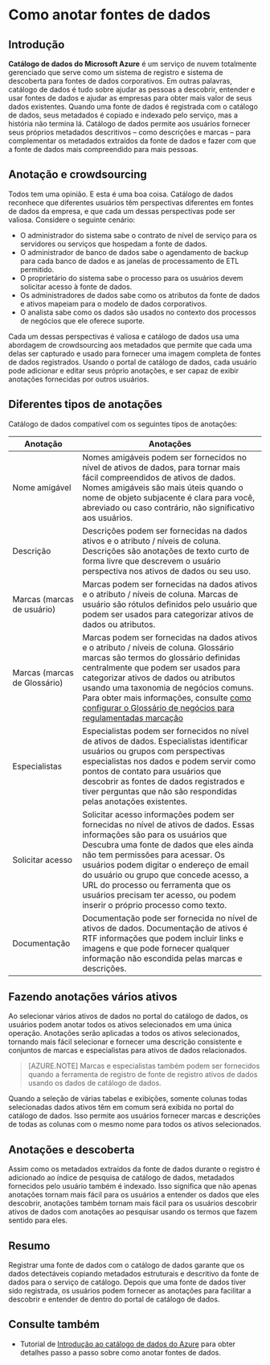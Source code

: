 <properties
   pageTitle="Como anotar fontes de dados | Microsoft Azure"
   description="Artigo de instruções realce como anotar ativos de dados no catálogo de dados do Azure, incluindo especialistas, marcas, descrições e nomes amigáveis."
   services="data-catalog"
   documentationCenter=""
   authors="steelanddata"
   manager="NA"
   editor=""
   tags=""/>
<tags
   ms.service="data-catalog"
   ms.devlang="NA"
   ms.topic="article"
   ms.tgt_pltfrm="NA"
   ms.workload="data-catalog"
   ms.date="09/21/2016"
   ms.author="maroche"/>


# <a name="how-to-annotate-data-sources"></a>Como anotar fontes de dados

## <a name="introduction"></a>Introdução
**Catálogo de dados do Microsoft Azure** é um serviço de nuvem totalmente gerenciado que serve como um sistema de registro e sistema de descoberta para fontes de dados corporativos. Em outras palavras, catálogo de dados é tudo sobre ajudar as pessoas a descobrir, entender e usar fontes de dados e ajudar as empresas para obter mais valor de seus dados existentes. Quando uma fonte de dados é registrada com o catálogo de dados, seus metadados é copiado e indexado pelo serviço, mas a história não termina lá. Catálogo de dados permite aos usuários fornecer seus próprios metadados descritivos – como descrições e marcas – para complementar os metadados extraídos da fonte de dados e fazer com que a fonte de dados mais compreendido para mais pessoas.

## <a name="annotation-and-crowdsourcing"></a>Anotação e crowdsourcing
Todos tem uma opinião. E esta é uma boa coisa.
Catálogo de dados reconhece que diferentes usuários têm perspectivas diferentes em fontes de dados da empresa, e que cada um dessas perspectivas pode ser valiosa. Considere o seguinte cenário:

* O administrador do sistema sabe o contrato de nível de serviço para os servidores ou serviços que hospedam a fonte de dados.
* O administrador de banco de dados sabe o agendamento de backup para cada banco de dados e as janelas de processamento de ETL permitido.
* O proprietário do sistema sabe o processo para os usuários devem solicitar acesso à fonte de dados.
* Os administradores de dados sabe como os atributos da fonte de dados e ativos mapeiam para o modelo de dados corporativos.
* O analista sabe como os dados são usados no contexto dos processos de negócios que ele oferece suporte.

Cada um dessas perspectivas é valiosa e catálogo de dados usa uma abordagem de crowdsourcing aos metadados que permite que cada uma delas ser capturado e usado para fornecer uma imagem completa de fontes de dados registrados. Usando o portal de catálogo de dados, cada usuário pode adicionar e editar seus próprio anotações, e ser capaz de exibir anotações fornecidas por outros usuários.

## <a name="different-types-of-annotations"></a>Diferentes tipos de anotações
Catálogo de dados compatível com os seguintes tipos de anotações:

| Anotação     | Anotações                                                                                                                                                                                                                                                                                                                                                           |
|----------------|-----------------------------------------------------------------------------------------------------------------------------------------------------------------------------------------------------------------------------------------------------------------------------------------------------------------------------------------------------------------|
| Nome amigável  | Nomes amigáveis podem ser fornecidos no nível de ativos de dados, para tornar mais fácil compreendidos de ativos de dados. Nomes amigáveis são mais úteis quando o nome de objeto subjacente é clara para você, abreviado ou caso contrário, não significativo aos usuários.                                                                                                                            |
| Descrição    | Descrições podem ser fornecidas na dados ativos e o atributo / níveis de coluna. Descrições são anotações de texto curto de forma livre que descrevem o usuário perspectiva nos ativos de dados ou seu uso.                                                                                                                                                              |
| Marcas (marcas de usuário)          | Marcas podem ser fornecidas na dados ativos e o atributo / níveis de coluna. Marcas de usuário são rótulos definidos pelo usuário que podem ser usados para categorizar ativos de dados ou atributos.                                                                                                                                                                                                    |
| Marcas (marcas de Glossário)          | Marcas podem ser fornecidas na dados ativos e o atributo / níveis de coluna. Glossário marcas são termos do glossário definidas centralmente que podem ser usados para categorizar ativos de dados ou atributos usando uma taxonomia de negócios comuns. Para obter mais informações, consulte [como configurar o Glossário de negócios para regulamentadas marcação](data-catalog-how-to-business-glossary.md)                                                                                                                                                                                                    |
| Especialistas        | Especialistas podem ser fornecidos no nível de ativos de dados. Especialistas identificar usuários ou grupos com perspectivas especialistas nos dados e podem servir como pontos de contato para usuários que descobrir as fontes de dados registrados e tiver perguntas que não são respondidas pelas anotações existentes.  |
| Solicitar acesso | Solicitar acesso informações podem ser fornecidas no nível de ativos de dados. Essas informações são para os usuários que Descubra uma fonte de dados que eles ainda não tem permissões para acessar. Os usuários podem digitar o endereço de email do usuário ou grupo que concede acesso, a URL do processo ou ferramenta que os usuários precisam ter acesso, ou podem inserir o próprio processo como texto. |
| Documentação | Documentação pode ser fornecida no nível de ativos de dados. Documentação de ativos é RTF informações que podem incluir links e imagens e que pode fornecer qualquer informação não escondida pelas marcas e descrições. |


## <a name="annotating-multiple-assets"></a>Fazendo anotações vários ativos
Ao selecionar vários ativos de dados no portal do catálogo de dados, os usuários podem anotar todos os ativos selecionados em uma única operação. Anotações serão aplicadas a todos os ativos selecionados, tornando mais fácil selecionar e fornecer uma descrição consistente e conjuntos de marcas e especialistas para ativos de dados relacionados.

> [AZURE.NOTE] Marcas e especialistas também podem ser fornecidos quando a ferramenta de registro de fonte de registro ativos de dados usando os dados de catálogo de dados.

Quando a seleção de várias tabelas e exibições, somente colunas todas selecionadas dados ativos têm em comum será exibida no portal do catálogo de dados. Isso permite aos usuários fornecer marcas e descrições de todas as colunas com o mesmo nome para todos os ativos selecionados.

## <a name="annotations-and-discovery"></a>Anotações e descoberta
Assim como os metadados extraídos da fonte de dados durante o registro é adicionado ao índice de pesquisa de catálogo de dados, metadados fornecidos pelo usuário também é indexado. Isso significa que não apenas anotações tornam mais fácil para os usuários a entender os dados que eles descobrir, anotações também tornam mais fácil para os usuários descobrir ativos de dados com anotações ao pesquisar usando os termos que fazem sentido para eles.

## <a name="summary"></a>Resumo
Registrar uma fonte de dados com o catálogo de dados garante que os dados detectáveis copiando metadados estruturais e descritivo da fonte de dados para o serviço de catálogo. Depois que uma fonte de dados tiver sido registrada, os usuários podem fornecer as anotações para facilitar a descobrir e entender de dentro do portal de catálogo de dados.

## <a name="see-also"></a>Consulte também
- Tutorial de [Introdução ao catálogo de dados do Azure](data-catalog-get-started.md) para obter detalhes passo a passo sobre como anotar fontes de dados.
